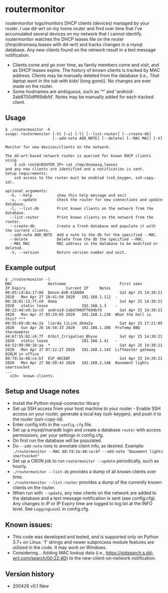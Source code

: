# routermonitor

routermonitor logs/monitors DHCP clients (devices) managed by your router.  I use dd-wrt on my home router and 
find over time that I've accumulated several devices on my network that I cannot identify. routermonitor
watches the DHCP leases file on the router (/tmp/dnsmasq.leases with dd-wrt) and tracks changes in a mysql
database.  Any new clients found on the network result in a text message notification.  

- Clients come and go over time, as family members come and visit, and as DHCP leases expire.  The history of 
known clients is tracked by MAC address.  Clients may be manually deleted from the database (i.e., *That laptop went in the tub with kids!* (long gone)).  No changes are ever made on the router.
- Some hostnames are ambiguous, such as '*' and 'android-2ab8700dff69dbfd'.  Notes may be manually added 
for each tracked client. 

## Usage
```
$ ./routermonitor -h
usage: routermonitor [-h] [-u] [-l] [--list-router] [--create-db]
                     [--add-note ADD_NOTE] [--delete] [--MAC MAC] [-V]

Monitor for new devices/clients on the network.

The dd-wrt-based network router is queried for known DHCP clients using 
    $ ssh root@<ROUTER_IP> cat /tmp/dnsmasq.leases
and any new clients are identified and a notification is sent.  
Setup requirements:
    ssh access to the router must be enabled (ssh_keygen, ssh-copy-id).

optional arguments:
  -h, --help           show this help message and exit
  -u, --update         Check the router for new connections and update database.
  -l, --list-db        Print known clients on the network from the database.
  --list-router        Print known clients on the network from the router.
  --create-db          Create a fresh database and populate it with the current clients.
  --add-note ADD_NOTE  Add a note to the db for the specified --MAC.
  --delete             Delete from the db the specified --MAC.
  --MAC MAC            MAC address in the database to be modified or deleted.
  -V, --version        Return version number and exit.
```

## Example output
```
$ ./routermonitor -l
MAC                Hostname                        First seen                 IP Expiry                  Current IP     Notes
00:05:cd:8a:17:8d  Denon-AVR-X1600H                Sat Apr 25 14:30:21 2020   Mon Apr 27 10:41:50 2020   192.168.1.112  -
00:18:61:13:7f:e9  Ooma                            Sat Apr 25 14:30:21 2020   static lease               192.168.1.3    -
00:22:4d:e9:1a:cd  android-2ab8700dff69dbfd        Sat Apr 25 14:30:21 2020   Mon Apr 27 05:29:05 2020   192.168.1.136  What the hell is this? ***
00:95:69:db:4a:2a  lierda_liLink_db4a2a            Sat Apr 25 17:21:05 2020   Sun Apr 26 16:58:33 2020   192.168.1.106  ProTemp BBQ thermometer
44:67:55:02:c6:7f  Orbit_Irrigation_Bhyve          Sat Apr 25 14:30:21 2020   static lease               192.168.1.41   -
64:52:99:90:18:aa  *                               Sat Apr 25 14:30:21 2020   Mon Apr 27 07:12:27 2020   192.168.1.143  Liftmaster gateway 828LM in office
80:7d:3a:48:ce:bf  ESP_48CEBF                      Sat Apr 25 14:30:21 2020   Mon Apr 27 06:58:43 2020   192.168.2.146  Basement lights smartsocket
...
  <23>  known clients.
```
## Setup and Usage notes
- Install the Python mysql-connector library
- Set up SSH access from your host machine to your router - Enable SSH access on your router, generate a local key (ssh-keygen), and push it to the router (ssh-copy-id).
- Enter config info in the `config.cfg` file.
- Set up a mysql/mariadb login and create a database `router` with access permissions, per your settings in config.cfg.
- On first run the database will be populated.
- Do `--add-note` runs to annotate client info, as desired.  Example: `./routermonitor --MAC 80:7d:3a:48:ce:bf --add-note "Basement lights smartsocket"`
- Set up a CRON job to run `routermonitor --update` periodically, such as hourly.
- `./routermonitor --list-db` provides a dump of all known clients over time.
- `./routermonitor --list-router` provides a dump of the currently known clients on the router.
- When run with `--update`, any new clients on the network are added to the database and a text message notification is sent (see config.cfg).  Any changes in IP or IP Expiry time are logged to log.txt at the INFO level.  See `LoggingLevel` in config.cfg.


## Known issues:
- This code was developed and tested, and is supported only on Python 3.7+ on Linux.  'f' strings and newer subprocess module features are utilized in the code.  It may work on Windows.
- Considering... Adding MAC lookup data (i.e., https://oidsearch.s.dd-wrt.com/search/00:22:4D) to the new-client-on-network notification.


## Version history

- 200426 v0.1   New